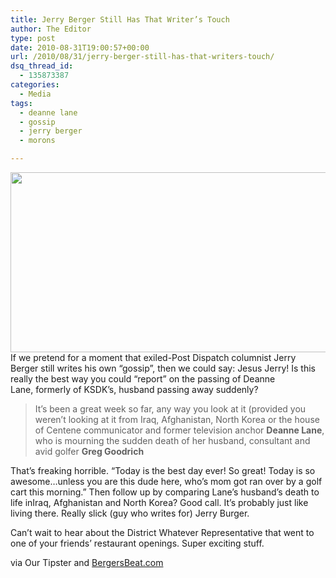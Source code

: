 ```yaml
---
title: Jerry Berger Still Has That Writer’s Touch
author: The Editor
type: post
date: 2010-08-31T19:00:57+00:00
url: /2010/08/31/jerry-berger-still-has-that-writers-touch/
dsq_thread_id:
  - 135873387
categories:
  - Media
tags:
  - deanne lane
  - gossip
  - jerry berger
  - morons

---
```

[<img class="aligncenter size-full wp-image-2302" title="jerry2_2009" src="http://media.punchingkitty.com/wordpress/2009/11/jerry2_2009.jpg" alt="" width="600" height="288" srcset="http://media.punchingkitty.com/wordpress/2009/11/jerry2_2009.jpg 600w, http://media.punchingkitty.com/wordpress/2009/11/jerry2_2009-300x144.jpg 300w" sizes="(max-width: 600px) 100vw, 600px" />][1]If we pretend for a moment that exiled-Post Dispatch columnist Jerry Berger still writes his own &#8220;gossip&#8221;, then we could say: Jesus Jerry! Is this really the best way you could &#8220;report&#8221; on the passing of Deanne Lane, formerly of KSDK&#8217;s, husband passing away suddenly?

> It’s been a great week so far, any way you look at it (provided you weren’t looking at it from Iraq, Afghanistan, North Korea or the house of Centene communicator and former television anchor **Deanne Lane**, who is mourning the sudden death of her husband, consultant and avid golfer **Greg Goodrich**

That&#8217;s freaking horrible. &#8220;Today is the best day ever! So great! Today is so awesome&#8230;unless you are this dude here, who&#8217;s mom got ran over by a golf cart this morning.&#8221; Then follow up by comparing Lane&#8217;s husband&#8217;s death to life inIraq, Afghanistan and North Korea? Good call. It&#8217;s probably just like living there. Really slick (guy who writes for) Jerry Burger.

Can&#8217;t wait to hear about the District Whatever Representative that went to one of your friends&#8217; restaurant openings. Super exciting stuff.

via Our Tipster and <a href="http://bergersbeat.com/a-death-in-the-family/" target="_blank">BergersBeat.com</a>

 [1]: http://media.punchingkitty.com/wordpress/2009/11/jerry2_2009.jpg